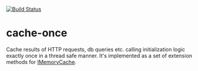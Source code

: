[![Build Status](https://dev.azure.com/mtkorg/cache-once/_apis/build/status/MaximTkachenko.cache-once?branchName=master)](https://dev.azure.com/mtkorg/cache-once/_build/latest?definitionId=1&branchName=master)

# cache-once

Cache results of HTTP requests, db queries etc. calling initialization logic exactly once in a thread safe manner. It's implemented as a set of extension methods for [IMemoryCache](https://docs.microsoft.com/en-us/dotnet/api/microsoft.extensions.caching.memory.imemorycache?view=aspnetcore-2.2).
